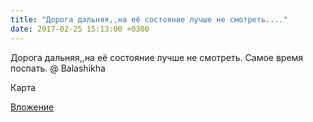 ```yaml
---
title: "Дорога дальняя,,на её состояние лучше не смотреть...."
date: 2017-02-25 15:13:00 +0300
---
```


Дорога дальняя,,на её состояние лучше не смотреть. Самое время поспать. @ Balashikha

Карта

[Вложение](/assets/vk_photos/3/5INPvGMe5eg.jpg)
